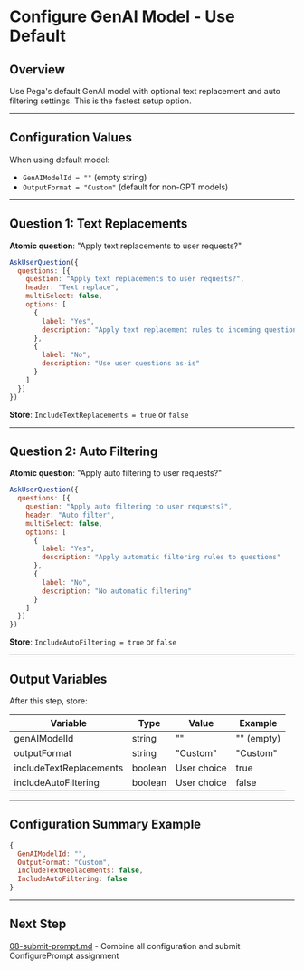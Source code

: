 # Configure GenAI Model - Use Default

## Overview

Use Pega's default GenAI model with optional text replacement and auto filtering settings. This is the fastest setup option.

---

## Configuration Values

When using default model:
- `GenAIModelId = ""`  (empty string)
- `OutputFormat = "Custom"`  (default for non-GPT models)

---

## Question 1: Text Replacements

**Atomic question**: "Apply text replacements to user requests?"

```javascript
AskUserQuestion({
  questions: [{
    question: "Apply text replacements to user requests?",
    header: "Text replace",
    multiSelect: false,
    options: [
      {
        label: "Yes",
        description: "Apply text replacement rules to incoming questions"
      },
      {
        label: "No",
        description: "Use user questions as-is"
      }
    ]
  }]
})
```

**Store**: `IncludeTextReplacements = true` or `false`

---

## Question 2: Auto Filtering

**Atomic question**: "Apply auto filtering to user requests?"

```javascript
AskUserQuestion({
  questions: [{
    question: "Apply auto filtering to user requests?",
    header: "Auto filter",
    multiSelect: false,
    options: [
      {
        label: "Yes",
        description: "Apply automatic filtering rules to questions"
      },
      {
        label: "No",
        description: "No automatic filtering"
      }
    ]
  }]
})
```

**Store**: `IncludeAutoFiltering = true` or `false`

---

## Output Variables

After this step, store:

| Variable | Type | Value | Example |
|----------|------|-------|---------|
| genAIModelId | string | "" | "" (empty) |
| outputFormat | string | "Custom" | "Custom" |
| includeTextReplacements | boolean | User choice | true |
| includeAutoFiltering | boolean | User choice | false |

---

## Configuration Summary Example

```javascript
{
  GenAIModelId: "",
  OutputFormat: "Custom",
  IncludeTextReplacements: false,
  IncludeAutoFiltering: false
}
```

---

## Next Step

[08-submit-prompt.md](08-submit-prompt.md) - Combine all configuration and submit ConfigurePrompt assignment
